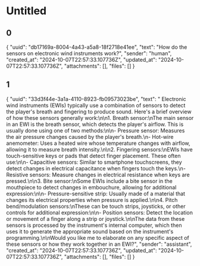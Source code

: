 # Untitled

## 0

{
  "uuid": "db17169a-8004-4a43-a5a8-18f2718e41ee",
  "text": "How do the sensors on electronic wind instruments work?",
  "sender": "human",
  "created_at": "2024-10-07T22:57:33.107736Z",
  "updated_at": "2024-10-07T22:57:33.107736Z",
  "attachments": [],
  "files": []
}

## 1

{
  "uuid": "33d3f44e-3a1a-4110-8923-fb09573023be",
  "text": " Electronic wind instruments (EWIs) typically use a combination of sensors to detect the player's breath and fingering to produce sound. Here's a brief overview of how these sensors generally work:\n\n1. Breath sensor:\nThe main sensor in an EWI is the breath sensor, which detects the player's airflow. This is usually done using one of two methods:\n\n- Pressure sensor: Measures the air pressure changes caused by the player's breath.\n- Hot-wire anemometer: Uses a heated wire whose temperature changes with airflow, allowing it to measure breath intensity.\n\n2. Fingering sensors:\nEWIs have touch-sensitive keys or pads that detect finger placement. These often use:\n\n- Capacitive sensors: Similar to smartphone touchscreens, they detect changes in electrical capacitance when fingers touch the keys.\n- Resistive sensors: Measure changes in electrical resistance when keys are pressed.\n\n3. Bite sensor:\nSome EWIs include a bite sensor in the mouthpiece to detect changes in embouchure, allowing for additional expression:\n\n- Pressure-sensitive strip: Usually made of a material that changes its electrical properties when pressure is applied.\n\n4. Pitch bend/modulation sensors:\nThese can be touch strips, joysticks, or other controls for additional expression:\n\n- Position sensors: Detect the location or movement of a finger along a strip or joystick.\n\nThe data from these sensors is processed by the instrument's internal computer, which then uses it to generate the appropriate sound based on the instrument's programming.\n\nWould you like me to elaborate on any specific aspect of these sensors or how they work together in an EWI?",
  "sender": "assistant",
  "created_at": "2024-10-07T22:57:33.107736Z",
  "updated_at": "2024-10-07T22:57:33.107736Z",
  "attachments": [],
  "files": []
}
